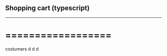 ## Shopping cart (typescript)
---------------------------
==================
=================

costumers
d
d
d
